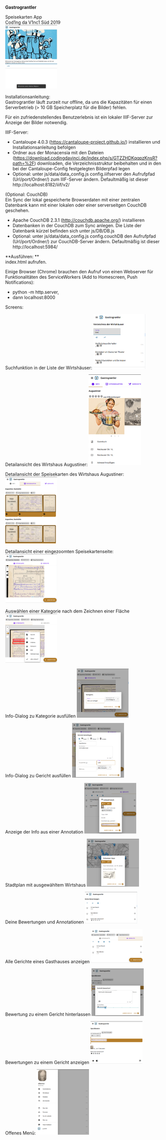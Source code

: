 **Gastrograntler**

Speisekarten App  
Cod1ng da V1nc1 Süd 2019  
<img src="screens/gastrograntler_intro.PNG" width="33%">

Installationsanleitung:  
Gastrograntler läuft zurzeit nur offline, da uns die Kapazitäten für einen Serverbetrieb (> 10 GB Speicherplatz für die Bilder) fehlen.  

Für ein zufriedenstellendes Benutzerlebnis ist ein lokaler IIIF-Server zur Anzeige der Bilder notwendig.  

IIIF-Server:  
- Cantaloupe 4.0.3 (https://cantaloupe-project.github.io/) installieren und Installationsanleitung befolgen  
- Ordner aus der Monacensia mit den Dateien (https://download.codingdavinci.de/index.php/s/GTZZHDKqqpzKnsR?path=%2F) downloaden, die Verzeichnisstruktur beibehalten und in den bei der Cantaloupe-Config festgelegten Bilderpfad legen  
- Optional: unter js/data/data_config.js config.iiifserver den Aufrufpfad (Url/port/Ordner/) zum IIIF-Server ändern. Defaultmäßig ist dieser http://localhost:8182/iiif/v2/  

(Optional: CouchDB)  
Ein Sync der lokal gespeicherte Browserdaten mit einer zentralen Datenbank kann mit einer lokalen oder einer serverseitgen CouchDB geschehen.  
- Apache CouchDB 2.3.1 (http://couchdb.apache.org/) installieren  
- Datenbanken in der CouchDB zum Sync anlegen. Die Liste der Datenbank kürzel befinden sich unter js/DB/DB.js  
- Optional: unter js/data/data_config.js config.couchDB den Aufrufpfad (Url/port/Ordner/) zur CouchDB-Server ändern. Defaultmäßig ist dieser http://localhost:5984/  


**Ausführen: **     
index.html aufrufen.

Einige Browser (Chrome) brauchen den Aufruf von einen Webserver für Funktionalitäten des ServiceWorkers (Add to Homescreen, Push Notifications):  
- python -m http.server,
- dann localhost:8000

Screens:
<p>
Suchfunktion in der Liste der Wirtshäuser:
<img src="screens/pubs-list-search.PNG" width="33%">
</p><p>
Detailansicht des Wirtshaus Augustiner:
<img src="screens/pubs-detail.PNG" width="33%">  
</p><p>
Detailansicht der Speisekarten des Wirtshaus Augustiner:
<img src="screens/pubs-menu-list.PNG" width="33%">  
</p><p>
Detailansicht einer eingezoomten Speisekartenseite:
<img src="screens/pubs-menupage-detail.PNG" width="33%">  
</p><p>
Auswählen einer Kategorie nach dem Zeichnen einer Fläche
<img src="screens/pubs-menupage-anno-select.PNG" width="33%">  
</p><p>
Info-Dialog zu Kategorie ausfüllen
<img src="screens/pubs-menupage-add-category.PNG" width="33%">  
</p><p>
Info-Dialog zu Gericht ausfüllen
<img src="screens/pubs-dishes-add.PNG" width="33%">  
</p><p>
Anzeige der Info aus einer Annotation
<img src="screens/pubs-menupage-showinfo.PNG" width="33%">  
</p><p>
Stadtplan mit ausgewähltem Wirtshaus
<img src="screens/map-info.PNG" width="33%">  
</p><p>
Deine Bewertungen und Annotationen
<img src="screens/your-ratings.PNG" width="33%">  
</p><p>
Alle Gerichte eines Gasthauses anzeigen
<img src="screens/pubs-list-detail.PNG" width="33%">  
</p><p>
Bewertung zu einem Gericht hinterlassen
<img src="screens/pubs-dish-rating.PNG" width="33%">  
</p><p>
Bewertungen zu einem Gericht anzeigen
<img src="screens/pubs-dishes-rating-show.PNG" width="33%">  
</p><p>
Offenes Menü:
<img src="screens/menu.PNG" width="33%">  
</p>
